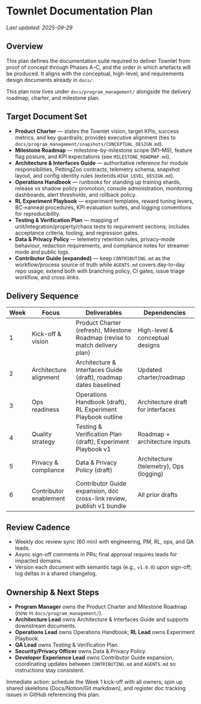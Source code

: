 # Townlet Documentation Plan

_Last updated: 2025-09-29_

## Overview

This plan defines the documentation suite required to deliver Townlet from proof of concept through Phases A–C, and the order in which artefacts will be produced. It aligns with the conceptual, high-level, and requirements design documents already in `docs/`.

This plan now lives under `docs/program_management/` alongside the delivery roadmap, charter, and milestone plan.

## Target Document Set

- **Product Charter** — states the Townlet vision, target KPIs, success metrics, and key guardrails; provides executive alignment (ties to `docs/program_management/snapshots/CONCEPTUAL_DESIGN.md`).
- **Milestone Roadmap** — milestone-by-milestone scope (M1–M9), feature flag posture, and KPI expectations (see `MILESTONE_ROADMAP.md`).
- **Architecture & Interfaces Guide** — authoritative reference for module responsibilities, PettingZoo contracts, telemetry schema, snapshot layout, and config identity rules (extends `HIGH_LEVEL_DESIGN.md`).
- **Operations Handbook** — runbooks for standing up training shards, release vs shadow policy promotion, console administration, monitoring dashboards, alert thresholds, and rollback policy.
- **RL Experiment Playbook** — experiment templates, reward tuning levers, BC→anneal procedures, KPI evaluation suites, and logging conventions for reproducibility.
- **Testing & Verification Plan** — mapping of unit/integration/property/chaos tests to requirement sections; includes acceptance criteria, tooling, and regression gates.
- **Data & Privacy Policy** — telemetry retention rules, privacy-mode behaviour, redaction requirements, and compliance notes for streamer mode and public logs.
- **Contributor Guide (expanded)** — keep `CONTRIBUTING.md` as the workflow/process source of truth while `AGENTS.md` covers day-to-day repo usage; extend both with branching policy, CI gates, issue triage workflow, and cross-links.

## Delivery Sequence

| Week | Focus | Deliverables | Dependencies |
| ---- | ----- | ------------ | ------------ |
| 1 | Kick-off & vision | Product Charter (refresh), Milestone Roadmap (revise to match delivery plan) | High-level & conceptual designs |
| 2 | Architecture alignment | Architecture & Interfaces Guide (draft), roadmap dates baselined | Updated charter/roadmap |
| 3 | Ops readiness | Operations Handbook (draft), RL Experiment Playbook outline | Architecture draft for interfaces |
| 4 | Quality strategy | Testing & Verification Plan (draft), Experiment Playbook v1 | Roadmap + architecture inputs |
| 5 | Privacy & compliance | Data & Privacy Policy (draft) | Architecture (telemetry), Ops (logging) |
| 6 | Contributor enablement | Contributor Guide expansion, doc cross-link review, publish v1 bundle | All prior drafts |

## Review Cadence

- Weekly doc review sync (60 min) with engineering, PM, RL, ops, and QA leads.
- Async sign-off comments in PRs; final approval requires leads for impacted domains.
- Version each document with semantic tags (e.g., `v1.0.0`) upon sign-off; log deltas in a shared changelog.

## Ownership & Next Steps

- **Program Manager** owns the Product Charter and Milestone Roadmap (now in `docs/program_management/`).
- **Architecture Lead** owns Architecture & Interfaces Guide and supports downstream documents.
- **Operations Lead** owns Operations Handbook; **RL Lead** owns Experiment Playbook.
- **QA Lead** owns Testing & Verification Plan.
- **Security/Privacy Officer** owns Data & Privacy Policy.
- **Developer Experience Lead** owns Contributor Guide expansion, coordinating updates between `CONTRIBUTING.md` and `AGENTS.md` so instructions stay consistent.

Immediate action: schedule the Week 1 kick-off with all owners, spin up shared skeletons (Docs/Notion/Git markdown), and register doc tracking issues in GitHub referencing this plan.
